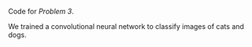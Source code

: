 Code for *Problem 3*. 

We trained a convolutional neural network to classify images of cats and dogs.
